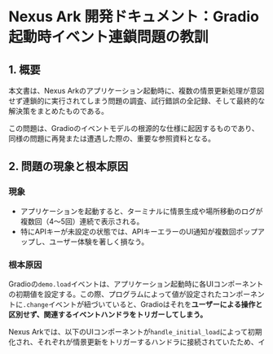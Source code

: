 # Nexus Ark 開発ドキュメント：Gradio起動時イベント連鎖問題の教訓

## 1. 概要

本文書は、Nexus Arkのアプリケーション起動時に、複数の情景更新処理が意図せず連鎖的に実行されてしまう問題の調査、試行錯誤の全記録、そして最終的な解決策をまとめたものである。

この問題は、Gradioのイベントモデルの根源的な仕様に起因するものであり、同様の問題に再発または遭遇した際の、重要な参照資料となる。

## 2. 問題の現象と根本原因

### 現象

-   アプリケーションを起動すると、ターミナルに情景生成や場所移動のログが複数回（4〜5回）連続で表示される。
-   特にAPIキーが未設定の状態では、APIキーエラーのUI通知が複数回ポップアップし、ユーザー体験を著しく損なう。

### 根本原因

Gradioの`demo.load`イベントは、アプリケーション起動時に各UIコンポーネントの初期値を設定する。この際、プログラムによって値が設定されたコンポーネントに`.change`イベントが紐づいていると、Gradioはそれを**ユーザーによる操作と区別せず、関連するイベントハンドラをトリガーしてしまう。**

Nexus Arkでは、以下のUIコンポーネントが`handle_initial_load`によって初期化され、それぞれが情景更新をトリガーするハンドラに接続されていたため、イベントの連鎖が発生していた。

1.  **時間設定モード** (`gr.Radio`)
2.  **季節選択** (`gr.Dropdown`)
3.  **時間帯選択** (`gr.Dropdown`)
4.  **場所選択** (`gr.Dropdown`)

## 3. 解決に至らなかったアプローチの記録

この問題を解決するため、数々の仮説を立てて修正を試みたが、いずれもGradioのイベントモデルの複雑さの前に失敗に終わった。

-   **失敗策1: イベントトリガーの変更 (`.select`)**
    -   **仮説:** ユーザーのクリック操作でのみ発火する`.select`を使えば、プログラムによる初期化では発火しない。
    -   **敗因:** `.change`と`.select`では、ハンドラに渡されるイベントオブジェクトの型が異なり、引数の不一致による`TypeError`が発生した。

-   **失敗策2: イベントソースの判定 (`evt.is_trusted`)**
    -   **仮説:** イベントオブジェクトの`is_trusted`属性で、ユーザー操作起因のイベントのみを処理する。
    -   **敗因:** 全てのコンポーネントの`.change`イベントが、`is_trusted`属性を持つイベントオブジェクトを渡すわけではなかったため、`AttributeError`が発生した。

-   **失敗策3: 「起動中フラグ (`gr.State`)」による制御**
    -   **仮説:** アプリケーション起動中を示す`gr.State`フラグを導入し、ハンドラ側でこのフラグをチェックして処理をスキップさせる。
    -   **敗因:** Gradioのイベントループは非同期的であり、**ハンドラが実行されるタイミングでは、まだフラグが期待通りに更新されていない**という競合状態（レースコンディション）が発生した。結果として、このフラグは機能しなかった。

## 4. 最終解決アーキテクチャ：「冪等（べきとう）なハンドラ」

タイミングに依存するフラグ管理の不安定さを排除し、Gradioのイベント発火の挙動に一切依存しない、以下の堅牢なアーキテクチャを採用した。

### 設計思想

イベントハンドラの**「冪等性（Idempotency）」**を確保する。つまり、「ハンドラが何度同じ引数で実行されても、システムの状態が初回実行時と同じ結果になる」ように設計する。

これを実現するため、ハンドラは受け取ったイベントの値だけを信じるのではなく、**必ず永続化されている現在の状態と比較し、本当に変更が必要な場合のみ処理を実行する。**

### 実装

-   **`handle_location_change` (場所移動ハンドラ)**
    1.  イベントが発火したら、まず`current_location.txt`から現在の場所を取得する。
    2.  UIから渡された`selected_value`と、ファイルから読み込んだ値を比較する。
    3.  **両者が同じであれば、起動時の冗長な呼び出しと判断し、何もせずに即座に`return`する。**
    4.  値が異なる場合のみ、ユーザーによる実際の操作とみなし、場所の書き込みと情景更新を実行する。

-   **`handle_time_settings_change_and_update_scenery` (時間設定ハンドラ)**
    1.  イベントが発火したら、まず`room_config.json`から現在の時間設定（モード、季節、時間帯）を取得する。
    2.  UIから渡された値と比較する。
    3.  **設定に変更がなければ、APIコールを伴う情景更新を行わず、即座に`return`する。**

## 5. 導き出された普遍的な教訓

この一連の問題から、Gradioアプリケーションを堅牢に開発するための、以下の重要な教訓が得られた。

1.  **Gradioは、プログラムによる値の変更とユーザー操作を区別しない。**
    `.change`イベントは、値が変化するあらゆる可能性を想定して設計する必要がある。

2.  **イベント発火のタイミングと状態の伝播は、信頼できないブラックボックスである。**
    あるイベントで`gr.State`を更新し、別のイベントがその更新された値を即座に読めるという保証はない。タイミングに依存したフラグ管理は、競合状態の温床となるため避けるべきである。

3.  **ハンドラは「冪等」に設計せよ。**
    ハンドラ自身が、永続化されたデータ（ファイルやデータベース）とUIからの値を比較し、「本当にこの処理を実行する必要があるか」を判断するガード節を設けること。これが、Gradioのイベントモデルの気まぐれに対する、最も確実な防御策である。